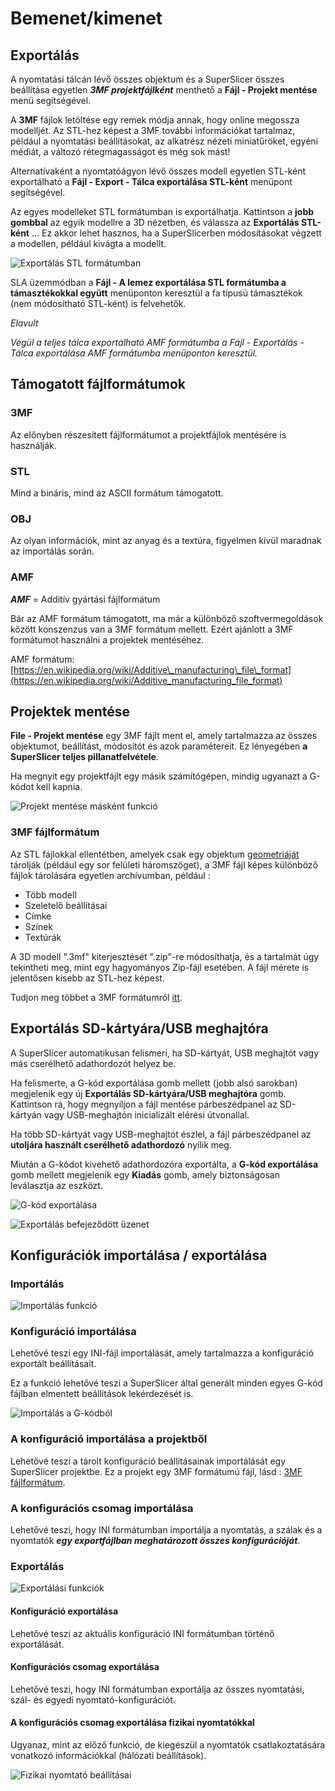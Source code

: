 # Bemenet/kimenet

## Exportálás

A nyomtatási tálcán lévő összes objektum és a SuperSlicer összes beállítása egyetlen _**3MF projektfájlként**_ menthető a **Fájl - Projekt mentése** menü segítségével.

A **3MF** fájlok letöltése egy remek módja annak, hogy online megossza modelljét. Az STL-hez képest a 3MF további információkat tartalmaz, például a nyomtatási beállításokat, az alkatrész nézeti miniatűröket, egyéni médiát, a változó rétegmagasságot és még sok mást!

Alternatívaként a nyomtatóágyon lévő összes modell egyetlen STL-ként exportálható a **Fájl - Export - Tálca exportálása STL-ként** menüpont segítségével.

Az egyes modelleket STL formátumban is exportálhatja. Kattintson a **jobb gombbal** az egyik modellre a 3D nézetben, és válassza az **Exportálás STL-ként** ... Ez akkor lehet hasznos, ha a SuperSlicerben módosításokat végzett a modellen, például kivágta a modellt.

![Export&#xE1;l&#xE1;s STL form&#xE1;tumban](../.gitbook/assets/input_output_001.jpg)

SLA üzemmódban a **Fájl - A lemez exportálása STL formátumba a támasztékokkal együtt** menüponton keresztül a fa típusú támasztékok \(nem módosítható STL-ként\) is felvehetők.

_Elavult_

_Végül a teljes tálca exportálható AMF formátumba a Fájl - Exportálás - Tálca exportálása AMF formátumba menüponton keresztül._

## Támogatott fájlformátumok

### 3MF

Az előnyben részesített fájlformátumot a projektfájlok mentésére is használják.

### STL

Mind a bináris, mind az ASCII formátum támogatott.

### OBJ

Az olyan információk, mint az anyag és a textúra, figyelmen kívül maradnak az importálás során.

### AMF

_**AMF**_ = Additív gyártási fájlformátum

Bár az AMF formátum támogatott, ma már a különböző szoftvermegoldások között konszenzus van a 3MF formátum mellett. Ezért ajánlott a 3MF formátumot használni a projektek mentéséhez.

AMF formátum: [https://en.wikipedia.org/wiki/Additive\_manufacturing\_file\_format](https://en.wikipedia.org/wiki/Additive_manufacturing_file_format)

## Projektek mentése

**File - Projekt mentése** egy 3MF fájlt ment el, amely tartalmazza az összes objektumot, beállítást, módosítót és azok paramétereit. Ez lényegében **a SuperSlicer teljes pillanatfelvétele**.

Ha megnyit egy projektfájlt egy másik számítógépen, mindig ugyanazt a G-kódot kell kapnia.

![Projekt ment&#xE9;se m&#xE1;sk&#xE9;nt funkci&#xF3;](../.gitbook/assets/input_output_002.jpg)

### 3MF fájlformátum

Az STL fájlokkal ellentétben, amelyek csak egy objektum [geometriáját](http://www.fabbers.com/tech/STL_Format) tárolják \(például egy sor felületi háromszöget\), a 3MF fájl képes különböző fájlok tárolására egyetlen archívumban, például :

* Több modell
* Szeletelő beállításai
* Címke
* Színek
* Textúrák

A 3D modell ".3mf" kiterjesztését ".zip"-re módosíthatja, és a tartalmát úgy tekintheti meg, mint egy hagyományos Zip-fájl esetében. A fájl mérete is jelentősen kisebb az STL-hez képest.

Tudjon meg többet a 3MF formátumról [itt](https://3mf.io/). 

## Exportálás SD-kártyára/USB meghajtóra

A SuperSlicer automatikusan felismeri, ha SD-kártyát, USB meghajtót vagy más cserélhető adathordozót helyez be.

Ha felismerte, a G-kód exportálása gomb mellett \(jobb alsó sarokban\) megjelenik egy új **Exportálás SD-kártyára/USB meghajtóra** gomb. Kattintson rá, hogy megnyíljon a fájl mentése párbeszédpanel az SD-kártyán vagy USB-meghajtón inicializált elérési útvonallal.

Ha több SD-kártyát vagy USB-meghajtót észlel, a fájl párbeszédpanel az **utoljára használt cserélhető adathordozó** nyílik meg.

Miután a G-kódot kivehető adathordozóra exportálta, a **G-kód exportálása** gomb mellett megjelenik egy **Kiadás** gomb, amely biztonságosan leválasztja az eszközt.

![G-k&#xF3;d export&#xE1;l&#xE1;sa](../.gitbook/assets/input_output_003.jpg)

![Export&#xE1;l&#xE1;s befejez&#x151;d&#xF6;tt &#xFC;zenet](../.gitbook/assets/input_output_004.jpg)

## Konfigurációk importálása / exportálása

### Importálás

![Import&#xE1;l&#xE1;s funkci&#xF3;](../.gitbook/assets/input_output_005.jpg)

### Konfiguráció importálása

Lehetővé teszi egy INI-fájl importálását, amely tartalmazza a konfiguráció exportált beállításait.

Ez a funkció lehetővé teszi a SuperSlicer által generált minden egyes G-kód fájlban elmentett beállítások lekérdezését is.

![Import&#xE1;l&#xE1;s a G-k&#xF3;db&#xF3;l](../.gitbook/assets/input_output_006.jpg)

### A konfiguráció importálása a projektből

Lehetővé teszi a tárolt konfiguráció beállításainak importálását egy SuperSlicer projektbe. Ez a projekt egy 3MF formátumú fájl, lásd : [3MF fájlformátum](../input_output/input_output.md#3MF%20fájlformátum).

### A konfigurációs csomag importálása

Lehetővé teszi, hogy INI formátumban importálja a nyomtatás, a szálak és a nyomtatók _**egy exportfájlban meghatározott összes konfigurációját**_.

### Exportálás

![Export&#xE1;l&#xE1;si funkci&#xF3;k](../.gitbook/assets/input_output_007.jpg)

#### Konfiguráció exportálása

Lehetővé teszi az aktuális konfiguráció INI formátumban történő exportálását.

#### Konfigurációs csomag exportálása

Lehetővé teszi, hogy INI formátumban exportálja az összes nyomtatási, szál- és egyedi nyomtató-konfigurációt.

#### A konfigurációs csomag exportálása fizikai nyomtatókkal

Ugyanaz, mint az előző funkció, de kiegészül a nyomtatók csatlakoztatására vonatkozó információkkal \(hálózati beállítások\).

![Fizikai nyomtat&#xF3; be&#xE1;ll&#xED;t&#xE1;sai](../.gitbook/assets/input_output_008.jpg)



